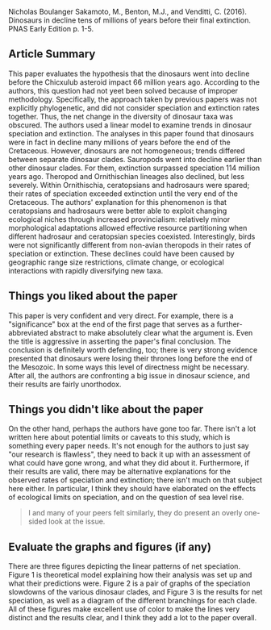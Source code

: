 Nicholas Boulanger
Sakamoto, M., Benton, M.J., and Venditti, C. (2016). Dinosaurs in decline tens of millions of years before their
final extinction. PNAS Early Edition p. 1-5.

## Article Summary
This paper evaluates the hypothesis that the dinosaurs went into decline before the Chicxulub asteroid impact 66
million years ago. According to the authors, this question had not yeet been solved because of improper methodology.
Specifically, the approach taken by previous papers was not explicitly phylogenetic, and did not consider speciation
and extinction rates together. Thus, the net change in the diversity of dinosaur taxa was obscured. The authors used
a linear model to examine trends in dinosaur speciation and extinction. The analyses in this paper found that
dinosaurs were in fact in decline many millions of years before the end of the  Cretaceous. However, 
dinosaurs are not homogeneous; trends differed between separate dinosaur clades. Sauropods went into decline earlier
than other dinosaur clades. For them, extinction surpassed speciation 114 million years ago. Theropod and 
Ornithischian lineages also declined, but less severely. Within Ornithischia, ceratopsians and hadrosaurs were 
spared; their rates of speciation exceeded extinction until the very end of the Cretaceous. The authors' 
explanation for this phenomenon is that ceratopsians and hadrosaurs were better able to exploit changing 
ecological niches through increased provincialism: relatively minor morphological adaptations allowed effective
resource partitioning when different hadrosaur and ceratopsian species coexisted. Interestingly, birds were
not significantly different from non-avian theropods in their rates of speciation or extinction. These declines
could have been caused by  geographic range size restrictions, climate change, or ecological interactions with
rapidly diversifying new taxa. 


## Things you liked about the paper
This paper is very confident and very direct. For example, there is a "significance" box at the end of the first 
page that serves as a further-abbreviated abstract to make absolutely clear what the argument is. Even the title
is aggressive in asserting the paper's final conclusion. The conclusion is definitely worth defending, too; there
is very strong evidence presented that dinosaurs were losing their thrones long before the end of the Mesozoic.
In some ways this level of directness might be necessary. After all, the 
authors are confronting a big issue in dinosaur science, and their results are fairly unorthodox. 

## Things you didn't like about the paper
On the other hand, perhaps the authors have gone too far. There isn't a lot written here about potential limits
or caveats to this study, which is something every paper needs. It's not enough for the authors to just say "our
research is flawless", they need to back it up with an assessment of what could have gone wrong, and what they did
about it. Furthermore, if their results are valid, there may be alternative explanations for the observed rates
of speciation and extinction; there isn't much on that subject here either. In particular, I think they should 
have elaborated on the effects of ecological limits on speciation, and on the question of sea level rise.

> I and many of your peers felt similarly, they do present an overly one-sided look at the issue.

## Evaluate the graphs and figures (if any)
There are three figures depicting the linear patterns of net speciation. Figure 1 is  theoretical model explaining
how their analysis was set up and what their predictions were. Figure 2 is a pair of graphs of the speciation 
slowdowns of the various dinosaur clades, and Figure 3 is the results for net speciation, as well as a diagram of
the different branchings for each clade. All of these figures make excellent use of color to make the lines very
distinct and the results clear, and I think they add a lot to the paper overall. 
